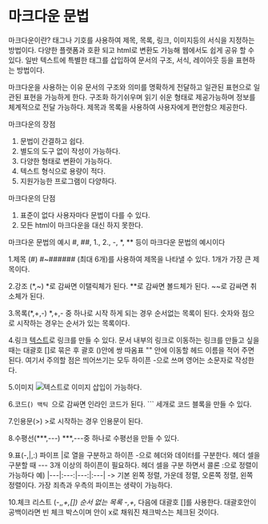 # 마크다운 문법

마크다운이란?
  태그나 기호를 사용하여 제목, 목록, 링크, 이미지등의 서식을 지정하는 방법이다. 다양한 플랫폼과 호환 되고 html로 변환도 가능해 웹에서도 쉽게 공유 할 수 있다.
  일반 텍스트에 특별한 태그를 삽입하여 문서의 구조, 서식, 레이아웃 등을 표현하는 방법이다.

마크다운을 사용하는 이유
  문서의 구조와 의미를 명확하게 전달하고 일관된 표현으로 일관된 표현을 가능하게 한다. 구조화 하기쉬우며 읽기 쉬운 형태로 제공가능하며 정보를 체계적으로 전달 가능하다.
  제목과 목록을 사용하여 사용자에게 편안함으 제공한다.

마크다운의 장점
  1. 문법이 간결하고 쉽다.
  2. 별도의 도구 없이 작성이 가능하다.
  3. 다양한 형태로 변환이 가능하다.
  4. 텍스트 형식으로 용량이 적다.
  5. 지원가능한 프로그램이 다양하다.

마크다운의 단점
 1. 표준이 없다 사용자마다 문법이 다를 수 있다.
 2. 모든 html이 마크다운을 대신 하지 못한다.

마크다운 문법의 예시
  #, ##, 1., 2., -, *, ** 등이 마크다운 문법의 예시이다

  1.제목 (#)
    #~###### (최대 6개)를 사용하여 제목을 나타낼 수 있다. 1개가 가장 큰 제목이다. 
    
  2.강조 (*,~)
    *로 감싸면 이탤릭체가 된다. 
    **로 감싸면 볼드체가 된다.
    ~~로 감싸면 취소체가 된다.
    
  3.목록(*,+,-)
    *,+,- 중 하나로 시작 하게 되는 경우 순서없는 목록이 된다.
    숫자와 점으로 시작하는 경우는 순서가 있는 목록이다.
    
  4.링크
    [텍스트](URL)로 링크를 만들 수 있다.
    문서 내부의 링크로 이동하는 링크를 만들고 싶을 때는 대괄호 []로 묶은 후 괄호 ()안에 쌍 따옴표 "" 안에 이동할 헤드 이름을 적어 주면 된다.
    여기서 주의할 점은 띄어쓰기는 모두 하이픈 -으로 쓰며 영어는 소문자로 작성한다.
    
  5.이미지
    ![텍스트](이미지URL)로 이미지 삽입이 가능하다.
    
  6.코드(`)
    백틱 `으로 감싸면 인라인 코드가 된다.
    ``` 세개로 코드 블록을 만들 수 있다.
    
  7.인용문(>)
    >로 시작하는 경우 인용문이 된다.
    
  8.수평선(***,---)
    ***,---중 하나로 수평선을 만들 수 있다.
    
  9.표(-,|,:)
    파이프 |로 열을 구분하고 하이픈 -으로 헤더와 데이터를 구분한다.
    헤더 셀을 구분할 때 --- 3개 이상의 하이픈이 필요하다.
    헤더 셀을 구분 하면서 콜론 :으로 정렬이 가능하다 예) |---|:---:|---:|:---|  -> 기본 왼쪽 정렬, 가운데 정렬, 오론쪽 정렬, 왼쪽 정렬이다.
    가장 죄측과 우측의 파이프는 생략이 가능하다.
    
  10.체크 리스트 (-,*,+,[])
    순서 없는 목록 -,+,* 다음에 대괄호 []를 사용한다. 대괄호안이 공백이라면 빈 체크 박스이며 안이 x로 채워진 채크박스는 체크된 것이다.

  
    
